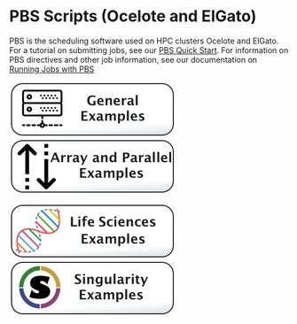 # PBS Scripts (Ocelote and ElGato)
PBS is the scheduling software used on HPC clusters Ocelote and ElGato. For a tutorial on submitting jobs, see our [PBS Quick Start](https://public.confluence.arizona.edu/display/UAHPC/Ocelote+Quick+Start). For information on PBS directives and other job information, see our documentation on [Running Jobs with PBS](https://public.confluence.arizona.edu/pages/viewpage.action?pageId=86409309)


![](/Images/general-examples-button.png) [![](/Images/parallel-and-array.png)](Array-and-Parallel)

![](/Images/life-sciences-button.png) ![](/Images/singularity-button.png)

